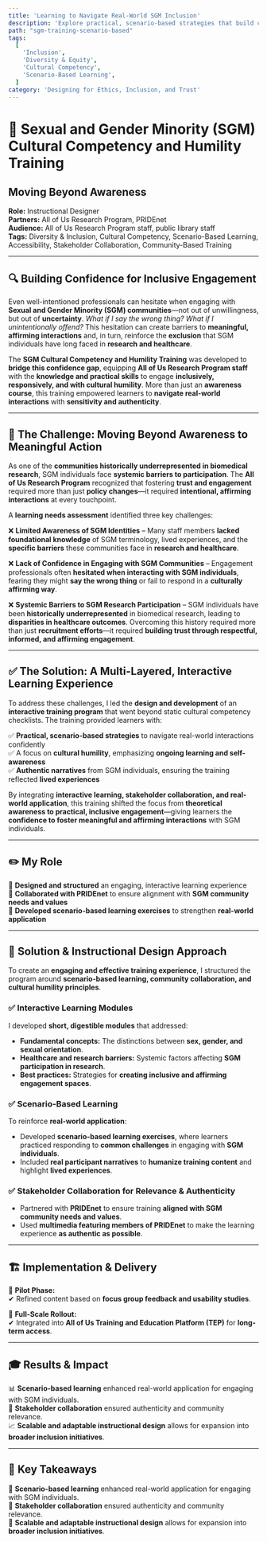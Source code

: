 ```yaml
---
title: 'Learning to Navigate Real-World SGM Inclusion'
description: 'Explore practical, scenario-based strategies that build confidence and respect in real-life interactions.'
path: "sgm-training-scenario-based"
tags:
  [
    'Inclusion',
    'Diversity & Equity',
    'Cultural Competency',
    'Scenario-Based Learning',
  ]
category: 'Designing for Ethics, Inclusion, and Trust'
---
```


# 📌 Sexual and Gender Minority (SGM) Cultural Competency and Humility Training

## Moving Beyond Awareness

**Role:** Instructional Designer  
**Partners:** All of Us Research Program, PRIDEnet  
**Audience:** All of Us Research Program staff, public library staff  
**Tags:** Diversity & Inclusion, Cultural Competency, Scenario-Based Learning, Accessibility, Stakeholder Collaboration, Community-Based Training

---

## 🔍 Building Confidence for Inclusive Engagement

Even well-intentioned professionals can hesitate when engaging with **Sexual and Gender Minority (SGM) communities**—not out of unwillingness, but out of **uncertainty**. _What if I say the wrong thing? What if I unintentionally offend?_ This hesitation can create barriers to **meaningful, affirming interactions** and, in turn, reinforce the **exclusion** that SGM individuals have long faced in **research and healthcare**.

The **SGM Cultural Competency and Humility Training** was developed to **bridge this confidence gap**, equipping **All of Us Research Program staff** with the **knowledge and practical skills** to engage **inclusively, responsively, and with cultural humility**. More than just an **awareness course**, this training empowered learners to **navigate real-world interactions** with **sensitivity and authenticity**.

---

## 🔹 The Challenge: Moving Beyond Awareness to Meaningful Action

As one of the **communities historically underrepresented in biomedical research**, SGM individuals face **systemic barriers to participation**. The **All of Us Research Program** recognized that fostering **trust and engagement** required more than just **policy changes**—it required **intentional, affirming interactions** at every touchpoint.

A **learning needs assessment** identified three key challenges:

❌ **Limited Awareness of SGM Identities** – Many staff members **lacked foundational knowledge** of SGM terminology, lived experiences, and the **specific barriers** these communities face in **research and healthcare**.

❌ **Lack of Confidence in Engaging with SGM Communities** – Engagement professionals often **hesitated when interacting with SGM individuals**, fearing they might **say the wrong thing** or fail to respond in a **culturally affirming way**.

❌ **Systemic Barriers to SGM Research Participation** – SGM individuals have been **historically underrepresented** in biomedical research, leading to **disparities in healthcare outcomes**. Overcoming this history required more than just **recruitment efforts**—it required **building trust through respectful, informed, and affirming engagement**.

---

## ✅ The Solution: A Multi-Layered, Interactive Learning Experience

To address these challenges, I led the **design and development** of an **interactive training program** that went beyond static cultural competency checklists. The training provided learners with:

✅ **Practical, scenario-based strategies** to navigate real-world interactions confidently  
✅ A focus on **cultural humility**, emphasizing **ongoing learning and self-awareness**  
✅ **Authentic narratives** from SGM individuals, ensuring the training reflected **lived experiences**

By integrating **interactive learning, stakeholder collaboration, and real-world application**, this training shifted the focus from **theoretical awareness to practical, inclusive engagement**—giving learners the **confidence to foster meaningful and affirming interactions** with SGM individuals.

---

## ✏️ My Role

🎯 **Designed and structured** an engaging, interactive learning experience  
🎯 **Collaborated with PRIDEnet** to ensure alignment with **SGM community needs and values**  
🎯 **Developed scenario-based learning exercises** to strengthen **real-world application**

---

## 🧠 Solution & Instructional Design Approach

To create an **engaging and effective training experience**, I structured the program around **scenario-based learning, community collaboration, and cultural humility principles**.

### ✅ Interactive Learning Modules

I developed **short, digestible modules** that addressed:

- **Fundamental concepts:** The distinctions between **sex, gender, and sexual orientation**.
- **Healthcare and research barriers:** Systemic factors affecting **SGM participation in research**.
- **Best practices:** Strategies for **creating inclusive and affirming engagement spaces**.

### ✅ Scenario-Based Learning

To reinforce **real-world application**:

- Developed **scenario-based learning exercises**, where learners practiced responding to **common challenges** in engaging with **SGM individuals**.
- Included **real participant narratives** to **humanize training content** and highlight **lived experiences**.

### ✅ Stakeholder Collaboration for Relevance & Authenticity

- Partnered with **PRIDEnet** to ensure training **aligned with SGM community needs and values**.
- Used **multimedia featuring members of PRIDEnet** to make the learning experience **as authentic as possible**.

---

## 🏗️ Implementation & Delivery

🚀 **Pilot Phase:**  
✔ Refined content based on **focus group feedback and usability studies**.

🚀 **Full-Scale Rollout:**  
✔ Integrated into **All of Us Training and Education Platform (TEP)** for **long-term access**.

---

## 🎓 Results & Impact

📊 **Scenario-based learning** enhanced real-world application for engaging with SGM individuals.  
🤝 **Stakeholder collaboration** ensured authenticity and community relevance.  
📈 **Scalable and adaptable instructional design** allows for expansion into **broader inclusion initiatives**.

---

## 🥡 Key Takeaways

🧩 **Scenario-based learning** enhanced real-world application for engaging with SGM individuals.  
🧩 **Stakeholder collaboration** ensured authenticity and community relevance.  
🧩 **Scalable and adaptable instructional design** allows for expansion into **broader inclusion initiatives**.
